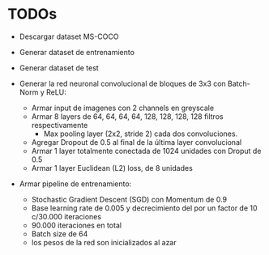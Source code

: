 TODOs
=====

* Descargar dataset MS-COCO
* Generar dataset de entrenamiento
* Generar dataset de test

* Generar la red neuronal convolucional de bloques de 3x3 con Batch-Norm y ReLU:
    * Armar input de imagenes con 2 channels en greyscale
    * Armar 8 layers de 64, 64, 64, 64, 128, 128, 128, 128 filtros respectivamente
		* Max pooling layer (2x2, stride 2) cada dos convoluciones.
    * Agregar Dropout de 0.5 al final de la última layer convolucional
    * Armar 1 layer totalmente conectada de 1024 unidades con Droput de 0.5
    * Armar 1 layer Euclidean (L2) loss, de 8 unidades
* Armar pipeline de entrenamiento:
    * Stochastic Gradient Descent (SGD) con Momentum de 0.9
    * Base learning rate de 0.005 y decrecimiento del por un factor de 10 c/30.000 iteraciones
    * 90.000 iteraciones en total
    * Batch size de 64
    * los pesos de la red son inicializados al azar
